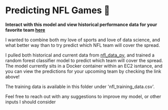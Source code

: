 # Predicting NFL Games 🏈

__Interact with this model and view historical performance data for your favorite team <a href="http://promatchpredict.com/" target="_blank" rel="noopener noreferrer">here</a>__

I wanted to combine both my love of sports and love of data science, and what better way than to try predict which NFL team will cover the spread.

I pulled both historical and current data from [nfl_data_py](https://github.com/nflverse/nfl_data_py), and trained a random forest classifier model to predict which team will cover the spread. The model currently sits in a Docker container within an EC2 isntance, and you can view the predictions for your upcoming team by checking the link above!

The training data is available in this folder under 'nfl_training_data.csv'. 

Feel free to reach out with any suggestions to improve my model, or other inputs I should consider

